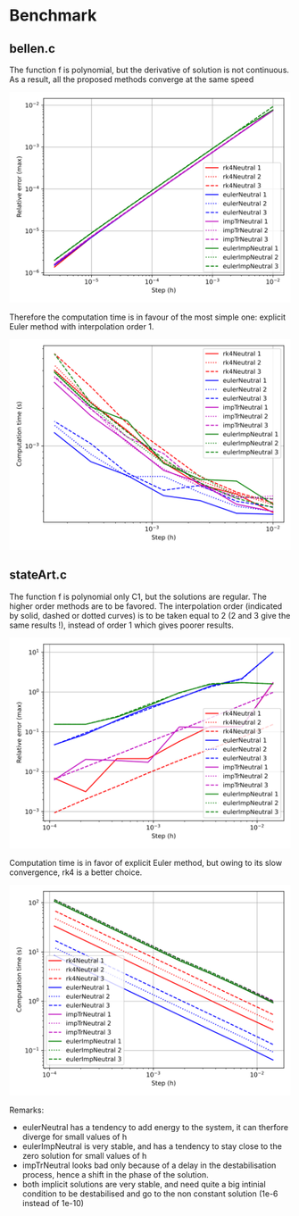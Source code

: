# Benchmark

## bellen.c

The function f is polynomial, but the derivative of solution is not continuous. As a result, all the proposed methods converge at the same speed


![error](images/error_bellen.svg)

Therefore the computation time is in favour of the most simple one: explicit Euler method with interpolation order 1.

![computation_time](images/computation_time_bellen.svg)

## stateArt.c

The function f is polynomial only C1, but the solutions are regular. The higher order methods are to be favored. The interpolation order (indicated by solid, dashed or dotted curves) is to be taken equal to 2  (2 and 3 give the same results !), instead of order 1 which gives poorer results.


![error](images/error_stateArt.svg)

Computation time is in favor of explicit Euler method, but owing to its slow convergence, rk4 is a better choice.

![computation_time](images/computation_time_stateArt.svg)

Remarks: 
* eulerNeutral has a tendency to add energy to the system, it can therfore diverge for small values of h
* eulerImpNeutral is very stable, and has a tendency to stay close to the zero solution for small values of h
* impTrNeutral looks bad only because of a delay in the destabilisation process, hence a shift in the phase of the solution.
* both implicit solutions are very stable, and need quite a big intinial condition to be destabilised and go to the non constant solution (1e-6 instead of 1e-10) 
